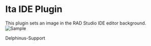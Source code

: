 # Ita IDE Plugin
This plugin sets an image in the RAD Studio IDE editor background.
![Sample](http://cdn-ak.f.st-hatena.com/images/fotolife/t/tales/20150512/20150512234935.png)

Delphinus-Support
